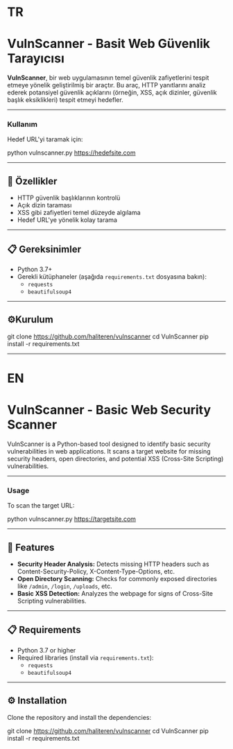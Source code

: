 # TR
# VulnScanner - Basit Web Güvenlik Tarayıcısı

**VulnScanner**, bir web uygulamasının temel güvenlik zafiyetlerini tespit etmeye yönelik geliştirilmiş bir araçtır. Bu araç, HTTP yanıtlarını analiz ederek potansiyel güvenlik açıklarını (örneğin, XSS, açık dizinler, güvenlik başlık eksiklikleri) tespit etmeyi hedefler.

---

### Kullanım

Hedef URL'yi taramak için:

python vulnscanner.py https://hedefsite.com

---

## 🚀 Özellikler
- HTTP güvenlik başlıklarının kontrolü
- Açık dizin taraması
- XSS gibi zafiyetleri temel düzeyde algılama
- Hedef URL'ye yönelik kolay tarama

---

## 📋  Gereksinimler
- Python 3.7+
- Gerekli kütüphaneler (aşağıda `requirements.txt` dosyasına bakın):
  - `requests`
  - `beautifulsoup4`

---

## ⚙️Kurulum

git clone https://github.com/haliteren/vulnscanner
cd VulnScanner
pip install -r requirements.txt

------------------------------------------------------------------------------------------------------------------------------------------------------------------------------

# EN
# VulnScanner - Basic Web Security Scanner

VulnScanner is a Python-based tool designed to identify basic security vulnerabilities in web applications. It scans a target website for missing security headers, open directories, and potential XSS (Cross-Site Scripting) vulnerabilities.

---

### Usage

To scan the target URL:

python vulnscanner.py https://targetsite.com

---

## 🚀 Features
- **Security Header Analysis:** Detects missing HTTP headers such as Content-Security-Policy, X-Content-Type-Options, etc.
- **Open Directory Scanning:** Checks for commonly exposed directories like `/admin`, `/login`, `/uploads`, etc.
- **Basic XSS Detection:** Analyzes the webpage for signs of Cross-Site Scripting vulnerabilities.

---

## 📋 Requirements
- Python 3.7 or higher
- Required libraries (install via `requirements.txt`):
  - `requests`
  - `beautifulsoup4`

---

## ⚙️ Installation
Clone the repository and install the dependencies:

git clone https://github.com/haliteren/vulnscanner
cd VulnScanner
pip install -r requirements.txt
